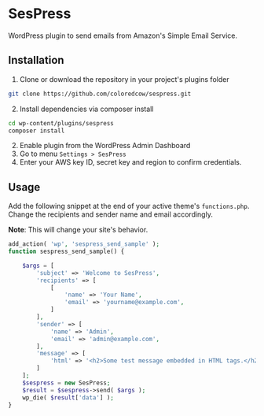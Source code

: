 # SesPress

WordPress plugin to send emails from Amazon's Simple Email Service.

## Installation

1. Clone or download the repository in your project's plugins folder
```sh
git clone https://github.com/coloredcow/sespress.git
```
2. Install dependencies via composer install
```sh
cd wp-content/plugins/sespress
composer install
```
2. Enable plugin from the WordPress Admin Dashboard
3. Go to menu `Settings > SesPress`
4. Enter your AWS key ID, secret key and region to confirm credentials.

## Usage

Add the following snippet at the end of your active theme's `functions.php`. Change the recipients and sender name and email accordingly.

**Note**: This will change your site's behavior.

```php
add_action( 'wp', 'sespress_send_sample' );
function sespress_send_sample() {

	$args = [
		'subject' => 'Welcome to SesPress',
		'recipients' => [
			[
				'name' => 'Your Name',
				'email' => 'yourname@example.com',
			]
		],
		'sender' => [
			'name' => 'Admin',
			'email' => 'admin@example.com',
		],
		'message' => [
			'html' => '<h2>Some test message embedded in HTML tags.</h2>',
		]
	];
	$sespress = new SesPress;
	$result = $sespress->send( $args );
	wp_die( $result['data'] );
}
```
